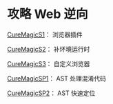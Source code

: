 # 攻略 Web 逆向

[CureMagicS1](https://github.com/CureMagicSeries/CureMagicS1)：   浏览器插件

[CureMagicS2](https://github.com/CureMagicSeries/CureMagicS2)：   补环境运行时

[CureMagicS3](https://github.com/CureMagicSeries/CureMagicS3)：   自定义浏览器

[CureMagicSP1](https://github.com/CureMagicSeries/CureMagicSP)： AST 处理混淆代码

[CureMagicSP2](https://github.com/CureMagicSeries/CureMagicSP1)： AST 快速定位
